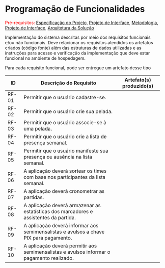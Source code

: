 # Programação de Funcionalidades

<span style="color:red">Pré-requisitos: <a href="2-Especificação do Projeto.md"> Especificação do Projeto</a></span>, <a href="3-Projeto de Interface.md"> Projeto de Interface</a>, <a href="4-Metodologia.md"> Metodologia</a>, <a href="3-Projeto de Interface.md"> Projeto de Interface</a>, <a href="5-Arquitetura da Solução.md"> Arquitetura da Solução</a>

Implementação do sistema descritas por meio dos requisitos funcionais e/ou não funcionais. Deve relacionar os requisitos atendidos os artefatos criados (código fonte) além das estruturas de dados utilizadas e as instruções para acesso e verificação da implementação que deve estar funcional no ambiente de hospedagem.

Para cada requisito funcional, pode ser entregue um artefato desse tipo

|ID                       |Descrição do Requisito  |Artefato(s) produzido(s)                                                                                                          |
|---------------------------    |----------  |------------------------------------------------------------------------------------------------------------------------|
|RF-01    |  Permitir que o usuário cadastre-se.   ||
|RF-02        |Permitir que o usuário crie sua pelada.                               | 
|RF-03      | Permitir que o usuário associe-se à uma pelada.    |                               |
|RF-04     |Permitir que o usuário crie a lista de presença semanal. |                                                   | 
|RF-05   |Permitir que o usuário manifeste sua presença ou ausência na lista semanal.|                       | 
|RF-06|A aplicação deverá sortear os times com base nos participantes da lista semanal.|                                                                              |
|RF-07|A aplicação deverá cronometrar as partidas.|                                                                                                                   |
|RF-08|A aplicação deverá armazenar as estatísticas dos marcadores e assistentes da partida.|                                                         |
|RF-09|A aplicação deverá informar aos semimensalistas e avulsos a chave PIX para pagamento.|                                                         |
|RF-10|A aplicação deverá permitir aos semimensalistas e avulsos informar o pagamento realizado.|                                                         |
 
